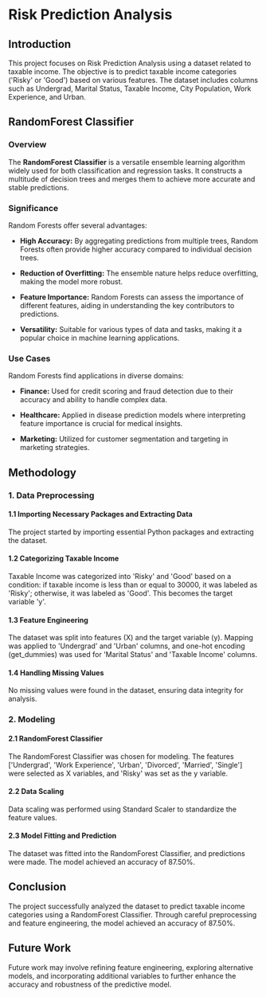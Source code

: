 # Risk Prediction Analysis

## Introduction

This project focuses on Risk Prediction Analysis using a dataset related to taxable income. The objective is to predict taxable income categories ('Risky' or 'Good') based on various features. The dataset includes columns such as Undergrad, Marital Status, Taxable Income, City Population, Work Experience, and Urban.

## RandomForest Classifier

### Overview

The **RandomForest Classifier** is a versatile ensemble learning algorithm widely used for both classification and regression tasks. It constructs a multitude of decision trees and merges them to achieve more accurate and stable predictions.

### Significance

Random Forests offer several advantages:

- **High Accuracy:** By aggregating predictions from multiple trees, Random Forests often provide higher accuracy compared to individual decision trees.

- **Reduction of Overfitting:** The ensemble nature helps reduce overfitting, making the model more robust.

- **Feature Importance:** Random Forests can assess the importance of different features, aiding in understanding the key contributors to predictions.

- **Versatility:** Suitable for various types of data and tasks, making it a popular choice in machine learning applications.

### Use Cases

Random Forests find applications in diverse domains:

- **Finance:** Used for credit scoring and fraud detection due to their accuracy and ability to handle complex data.

- **Healthcare:** Applied in disease prediction models where interpreting feature importance is crucial for medical insights.

- **Marketing:** Utilized for customer segmentation and targeting in marketing strategies.

## Methodology

### 1. Data Preprocessing

#### 1.1 Importing Necessary Packages and Extracting Data

The project started by importing essential Python packages and extracting the dataset.

#### 1.2 Categorizing Taxable Income

Taxable Income was categorized into 'Risky' and 'Good' based on a condition: if taxable income is less than or equal to 30000, it was labeled as 'Risky'; otherwise, it was labeled as 'Good'. This becomes the target variable 'y'.

#### 1.3 Feature Engineering

The dataset was split into features (X) and the target variable (y). Mapping was applied to 'Undergrad' and 'Urban' columns, and one-hot encoding (get_dummies) was used for 'Marital Status' and 'Taxable Income' columns.

#### 1.4 Handling Missing Values

No missing values were found in the dataset, ensuring data integrity for analysis.

### 2. Modeling

#### 2.1 RandomForest Classifier

The RandomForest Classifier was chosen for modeling. The features ['Undergrad', 'Work Experience', 'Urban', 'Divorced', 'Married', 'Single'] were selected as X variables, and 'Risky' was set as the y variable.

#### 2.2 Data Scaling

Data scaling was performed using Standard Scaler to standardize the feature values.

#### 2.3 Model Fitting and Prediction

The dataset was fitted into the RandomForest Classifier, and predictions were made. The model achieved an accuracy of 87.50%.

## Conclusion

The project successfully analyzed the dataset to predict taxable income categories using a RandomForest Classifier. Through careful preprocessing and feature engineering, the model achieved an accuracy of 87.50%.

## Future Work

Future work may involve refining feature engineering, exploring alternative models, and incorporating additional variables to further enhance the accuracy and robustness of the predictive model.
